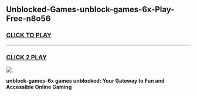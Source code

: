 
## Unblocked-Games-unblock-games-6x-Play-Free-n8o56
<h3>
<a href="https://premium76.site?title=unblock-games-6x&ref=15A">CLICK TO PLAY</a></h3>
<hr>

<h3>
<a href="https://premium76.site?title=unblock-games-6x&ref=15A">CLICK 2 PLAY</a>
  
</h3>

<a href="https://premium76.site?title=unblock-games-6x&ref=15A"><img src="https://clearcache.store/games.png"></a>


**unblock-games-6x games unblocked: Your Gateway to Fun and Accessible Online Gaming**
